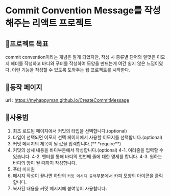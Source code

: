 # Commit Convention Message를 작성해주는 리액트 프로젝트

## 🚀프로젝트 목표

commit convention이라는 개념은 알게 되었지만, 작성 시 종류별 단어와 알맞은 이모지 헤더를 작성하고 바디와 푸터를 작성하여 모양을 만드는게 여간 쉽지 않은 느낌이였다.
이런 기능을 작성할 수 있도록 도와주는 웹 프로젝트를 시작한다.

## 👀동작 페이지

url :
https://myhappyman.github.io/CreateCommitMessage

## 🤔사용법

1. 최초 로드된 페이지에서 커밋의 타입을 선택합니다.(optional)
2. 타입이 선택되면 이모지 선택 페이지에서 사용할 이모지를 선택합니다.(optional)
3. 커밋 메시지의 제목이 될 값을 입력합니다.(** \*require**)
4. 커밋의 상세 내용을 바디부분에서 작성합니다.(optional)
   4-1. 여러줄을 입력할 수 있습니다.
   4-2. 엔터를 통해 바디의 첫번째 줄에 대한 명세를 합니다.
   4-3. 원하는 바디의 양이 될 때까지 작성합니다.
5. 푸터 미지원
6. 메시지 작성이 끝나면 하단의 `커밋 메시지 출력`부분에서 카피 모양의 아이콘을 클릭합니다.
7. 복사된 내용을 커밋 메시지에 붙여넣어 사용합니다.
